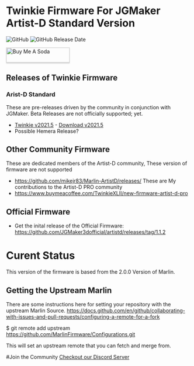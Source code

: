 # Twinkie Firmware For JGMaker Artist-D Standard Version 
![GitHub](https://img.shields.io/github/license/TwinkieXLII/artistd.svg)
![GitHub Release Date](https://img.shields.io/github/release-date/TwinkieXLII/artistd.svg)

<a href="https://www.buymeacoffee.com/TwinkieXLII" target="_blank"><img src="https://www.buymeacoffee.com/assets/img/custom_images/orange_img.png" alt="Buy Me A Soda" style="height: 41px !important;width: 174px !important;box-shadow: 0px 3px 2px 0px rgba(190, 190, 190, 0.5) !important;-webkit-box-shadow: 0px 3px 2px 0px rgba(190, 190, 190, 0.5) !important;" ></a>

## Releases of Twinkie Firmware

### Arist-D Standard
These are pre-releases driven by the community in conjunction with JGMaker.  Beta Releases are not officially supported; yet. 
* [Twinkie v2021.5](https://github.com/TwinkieXLII/artistd/releases/tag/2021.5) - [Download v2021.5](https://github.com/TwinkieXLII/artistd/releases/download/2021.5/Robin_pro.bin)
* Possible Hemera Release?

## Other Community Firmware
These are dedicated members of the Artist-D community, These version of firmware are not supported 
* https://github.com/mikejr83/Marlin-ArtistD/releases/
These are My contributions to the Artist-D PRO community
* https://www.buymeacoffee.com/TwinkieXLII/new-firmware-artist-d-pro

## Official Firmware 
* Get the inital release of the Official Firmware: https://github.com/JGMaker3dofficial/artistd/releases/tag/1.1.2

# Curent Status
This version of the firmware is based from the 2.0.0 Version of Marlin. 

## Getting the Upstream Marlin
There are some instructions here for setting your repository with the upstream Marlin Source. 
https://docs.github.com/en/github/collaborating-with-issues-and-pull-requests/configuring-a-remote-for-a-fork

$ git remote add upstream https://github.com/MarlinFirmware/Configurations.git

This will set an upstream remote that you can fetch and merge from. 

#Join the Community
[Checkout our Discord Server](https://discord.gg/H97VgdSwjF)
